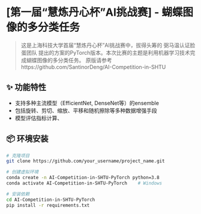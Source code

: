 # [第一届“慧炼丹心杯”AI挑战赛] - 蝴蝶图像的多分类任务
  
> 这是上海科技大学首届“慧炼丹心杯”AI挑战赛中，拔得头筹的 弼马温认证脸蛋团队 提出的方案的PyTorch版本。本次比赛的主题是利用机器学习技术完成蝴蝶图像的多分类任务。
> 原版请参考https://github.com/SantinorDeng/AI-Competition-in-SHTU

## ✨ 功能特性
- 支持多种主流模型（EfficientNet, DenseNet等）的ensemble
- 包括旋转、剪切、缩放、平移和随机擦除等多种数据增强手段
- 模型评估指标计算、

## 📦 环境安装
```bash
# 克隆项目
git clone https://github.com/your_username/project_name.git

# 创建虚拟环境
conda create -n AI-Competition-in-SHTU-PyTorch python=3.8
conda activate AI-Competition-in-SHTU-PyTorch    # Windows

# 安装依赖
cd AI-Competition-in-SHTU-PyTorch
pip install -r requirements.txt
